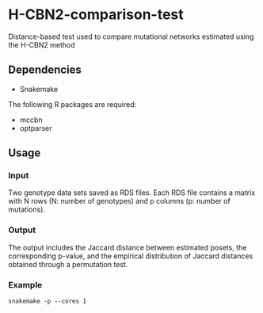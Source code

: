 # H-CBN2-comparison-test

Distance-based test used to compare mutational networks estimated using the H-CBN2 method

## Dependencies

- Snakemake

The following R packages are required:
- mccbn
- optparser

## Usage

### Input
Two genotype data sets saved as RDS files. Each RDS file contains a matrix with N rows (N: number of genotypes) and p columns (p: number of mutations).

### Output
The output includes the Jaccard distance between estimated posets, the corresponding p-value, and the empirical distribution of Jaccard distances obtained through a permutation test.

### Example
```
snakemake -p --cores 1
```
